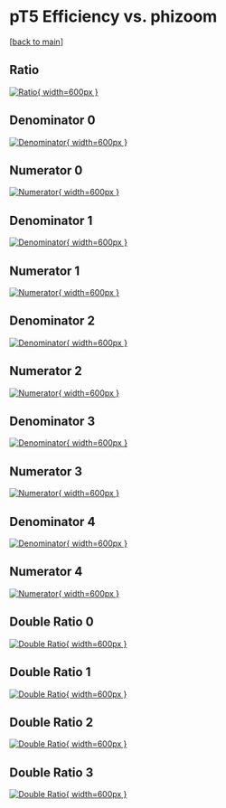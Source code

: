 # pT5 Efficiency vs. phizoom

[[back to main](./)]



## Ratio

[![Ratio](../mtv/var/pT5_xtr_11_1_eff_phizoom.png){ width=600px }](../mtv/var/pT5_xtr_11_1_eff_phizoom.pdf)

## Denominator 0

[![Denominator](../mtv/den/pT5_xtr_11_1_eff_phizoom_den0.png){ width=600px }](../mtv/den/pT5_xtr_11_1_eff_phizoom_den0.pdf)

## Numerator 0

[![Numerator](../mtv/num/pT5_xtr_11_1_eff_phizoom_num0.png){ width=600px }](../mtv/num/pT5_xtr_11_1_eff_phizoom_num0.pdf)

## Denominator 1

[![Denominator](../mtv/den/pT5_xtr_11_1_eff_phizoom_den1.png){ width=600px }](../mtv/den/pT5_xtr_11_1_eff_phizoom_den1.pdf)

## Numerator 1

[![Numerator](../mtv/num/pT5_xtr_11_1_eff_phizoom_num1.png){ width=600px }](../mtv/num/pT5_xtr_11_1_eff_phizoom_num1.pdf)

## Denominator 2

[![Denominator](../mtv/den/pT5_xtr_11_1_eff_phizoom_den2.png){ width=600px }](../mtv/den/pT5_xtr_11_1_eff_phizoom_den2.pdf)

## Numerator 2

[![Numerator](../mtv/num/pT5_xtr_11_1_eff_phizoom_num2.png){ width=600px }](../mtv/num/pT5_xtr_11_1_eff_phizoom_num2.pdf)

## Denominator 3

[![Denominator](../mtv/den/pT5_xtr_11_1_eff_phizoom_den3.png){ width=600px }](../mtv/den/pT5_xtr_11_1_eff_phizoom_den3.pdf)

## Numerator 3

[![Numerator](../mtv/num/pT5_xtr_11_1_eff_phizoom_num3.png){ width=600px }](../mtv/num/pT5_xtr_11_1_eff_phizoom_num3.pdf)

## Denominator 4

[![Denominator](../mtv/den/pT5_xtr_11_1_eff_phizoom_den4.png){ width=600px }](../mtv/den/pT5_xtr_11_1_eff_phizoom_den4.pdf)

## Numerator 4

[![Numerator](../mtv/num/pT5_xtr_11_1_eff_phizoom_num4.png){ width=600px }](../mtv/num/pT5_xtr_11_1_eff_phizoom_num4.pdf)

## Double Ratio 0

[![Double Ratio](../mtv/ratio/pT5_xtr_11_1_eff_phizoom_ratio0.png){ width=600px }](../mtv/ratio/pT5_xtr_11_1_eff_phizoom_ratio0.pdf)

## Double Ratio 1

[![Double Ratio](../mtv/ratio/pT5_xtr_11_1_eff_phizoom_ratio1.png){ width=600px }](../mtv/ratio/pT5_xtr_11_1_eff_phizoom_ratio1.pdf)

## Double Ratio 2

[![Double Ratio](../mtv/ratio/pT5_xtr_11_1_eff_phizoom_ratio2.png){ width=600px }](../mtv/ratio/pT5_xtr_11_1_eff_phizoom_ratio2.pdf)

## Double Ratio 3

[![Double Ratio](../mtv/ratio/pT5_xtr_11_1_eff_phizoom_ratio3.png){ width=600px }](../mtv/ratio/pT5_xtr_11_1_eff_phizoom_ratio3.pdf)

